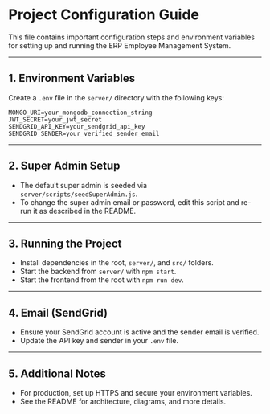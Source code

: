 # Project Configuration Guide

This file contains important configuration steps and environment variables for setting up and running the ERP Employee Management System.

---

## 1. Environment Variables

Create a `.env` file in the `server/` directory with the following keys:

```
MONGO_URI=your_mongodb_connection_string
JWT_SECRET=your_jwt_secret
SENDGRID_API_KEY=your_sendgrid_api_key
SENDGRID_SENDER=your_verified_sender_email
```

---

## 2. Super Admin Setup

- The default super admin is seeded via `server/scripts/seedSuperAdmin.js`.
- To change the super admin email or password, edit this script and re-run it as described in the README.

---

## 3. Running the Project

- Install dependencies in the root, `server/`, and `src/` folders.
- Start the backend from `server/` with `npm start`.
- Start the frontend from the root with `npm run dev`.

---

## 4. Email (SendGrid)

- Ensure your SendGrid account is active and the sender email is verified.
- Update the API key and sender in your `.env` file.

---

## 5. Additional Notes

- For production, set up HTTPS and secure your environment variables.
- See the README for architecture, diagrams, and more details.
